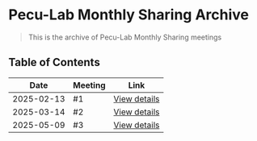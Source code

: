 # Pecu-Lab Monthly Sharing Archive

> This is the archive of Pecu-Lab Monthly Sharing meetings

## Table of Contents

| Date | Meeting | Link |
|------|---------|------|
| 2025-02-13 | #1 | [View details](https://github.com/patty111/Pecu-Lab-Monthly/tree/main/%231%202025-02-13) |
| 2025-03-14 | #2 | [View details](https://github.com/patty111/Pecu-Lab-Monthly/tree/main/%232%202025-03-14) |
| 2025-05-09 | #3 | [View details](https://github.com/patty111/Pecu-Lab-Monthly/tree/main/%231%202025-05-29) |
